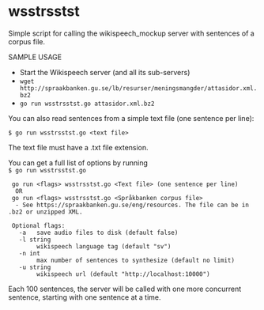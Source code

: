 # wsstrsstst
Simple script for calling the wikispeech_mockup server with sentences of a corpus file.


SAMPLE USAGE

* Start the Wikispeech server (and all its sub-servers)
* `wget http://spraakbanken.gu.se/lb/resurser/meningsmangder/attasidor.xml.bz2`
* `go run wsstrsstst.go attasidor.xml.bz2`

You can also read sentences from a simple text file (one sentence per line):

`$ go run wsstrsstst.go <text file>`

The text file must have a .txt file extension.


You can get a full list of options by running   
`$ go run wsstrsstst.go`

     go run <flags> wsstrsstst.go <Text file> (one sentence per line)
      OR
     go run <flags> wsstrsstst.go <Språkbanken corpus file>
      - See https://spraakbanken.gu.se/eng/resources. The file can be in .bz2 or unzipped XML.
     
     Optional flags:
       -a	save audio files to disk (default false)
       -l string
         	wikispeech language tag (default "sv")
       -n int
         	max number of sentences to synthesize (default no limit)
       -u string
         	wikispeech url (default "http://localhost:10000")



Each 100 sentences, the server will be called with one more concurrent sentence, starting with one sentence at a time.
